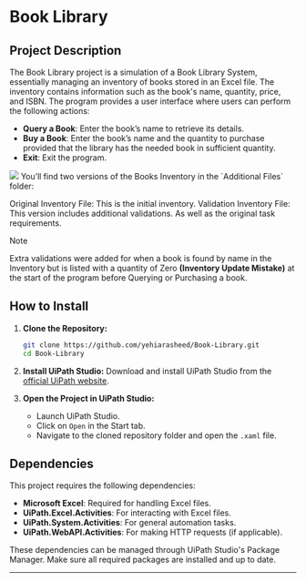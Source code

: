 # Book Library
## Project Description
The Book Library project is a simulation of a Book Library System, essentially managing an inventory of books stored in an Excel file. The inventory contains information such as the book's name, quantity, price, and ISBN. The program provides a user interface where users can perform the following actions:

- **Query a Book**: Enter the book’s name to retrieve its details.
- **Buy a Book**: Enter the book’s name and the quantity to purchase provided that the library has the needed book in sufficient quantity.
- **Exit**: Exit the program.
<img src = "https://github.com/yehiarasheed/Book-Library/assets/157399068/db49424e-e782-4ccc-9704-11960840450d" />
You’ll find two versions of the Books Inventory in the `Additional Files` folder:

Original Inventory File: This is the initial inventory.
Validation Inventory File: This version includes additional validations.
As well as the original task requirements.

>[!NOTE]
>Extra validations were added for when a book is found by name in the Inventory but is listed with a quantity of Zero **(Inventory Update Mistake)** at the start of the program before Querying or Purchasing a book.

## How to Install

1. **Clone the Repository:**
   ```bash
   git clone https://github.com/yehiarasheed/Book-Library.git
   cd Book-Library
   ```

2. **Install UiPath Studio:**
   Download and install UiPath Studio from the [official UiPath website](https://www.uipath.com).

3. **Open the Project in UiPath Studio:**
   - Launch UiPath Studio.
   - Click on `Open` in the Start tab.
   - Navigate to the cloned repository folder and open the `.xaml` file.

## Dependencies

This project requires the following dependencies:

- **Microsoft Excel**: Required for handling Excel files.
- **UiPath.Excel.Activities**: For interacting with Excel files.
- **UiPath.System.Activities**: For general automation tasks.
- **UiPath.WebAPI.Activities**: For making HTTP requests (if applicable).

These dependencies can be managed through UiPath Studio's Package Manager. Make sure all required packages are installed and up to date.

---


